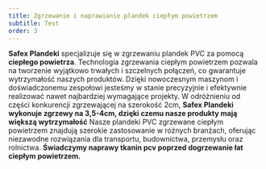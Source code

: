 ```yaml
---
title: Zgrzewanie i naprawianie plandek ciepłym powietrzem
subtitle: Test
order: 3
---
```

**Safex Plandeki** specjalizuje się w zgrzewaniu plandek PVC za pomocą **ciepłego powietrza**. Technologia zgrzewania ciepłym powietrzem pozwala na tworzenie wyjątkowo trwałych i szczelnych połączeń, co gwarantuje wytrzymałość naszych produktów.
 Dzięki nowoczesnym maszynom i doświadczonemu zespołowi jesteśmy w stanie precyzyjnie i efektywnie realizować nawet najbardziej wymagające projekty. 
 W odróżnieniu od części konkurencji zgrzewającej na szerokość 2cm, **Safex Plandeki wykonuje zgrzewy na 3,5-4cm, dzięki czemu nasze produkty mają większą wytrzymałość**
 Nasze plandeki PVC zgrzewane ciepłym powietrzem znajdują szerokie zastosowanie w różnych branżach, oferując niezawodne rozwiązania dla transportu, budownictwa, przemysłu oraz rolnictwa. 
 **Świadczymy naprawy tkanin pcv poprzed dogrzewanie łat ciepłym powietrzem.** 
 